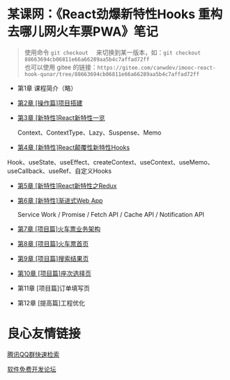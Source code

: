 # 某课网：《React劲爆新特性Hooks 重构去哪儿网火车票PWA》笔记

> 使用命令 `git checkout  ` 来切换到某一版本，如：`git checkout 88663694cb06811e66a66289aa5b4c7affad72ff`\
> 也可以使用 gitee 的链接：`https://gitee.com/canwdev/imooc-react-hook-qunar/tree/88663694cb06811e66a66289aa5b4c7affad72ff`

- 第1章 课程简介（略）

- [第2章 [操作篇]项目搭建](./docs/chapter02.md)

- [第3章 [新特性]React新特性一览](./docs/chapter03.md)

  Context、ContextType、Lazy、Suspense、Memo

-  [第4章 [新特性]React颠覆性新特性Hooks](./docs/chapter04.md)
  
  Hook、useState、useEffect、createContext、useContext、useMemo、useCallback、useRef、自定义Hooks
  
- [第5章 [新特性]React新特性之Redux](./docs/chapter05.md)

- [第6章 [新特性]渐进式Web App](./docs/chapter06.md)

  Service Work / Promise / Fetch API / Cache API / Notification API

- [第7章 [项目篇]火车票业务架构](./docs/chapter07.md)

- [第8章 [项目篇]火车票首页](./docs/chapter08.md)

- [第9章 [项目篇]搜索结果页](./docs/chapter09.md)

- [第10章 [项目篇]座次选择页](./docs/chapter10.md)

- 第11章 [项目篇]订单填写页
- 第12章 [提高篇]工程优化


 # 良心友情链接

[腾讯QQ群快速检索](http://u.720life.cn/s/8cf73f7c)

[软件免费开发论坛](http://u.720life.cn/s/bbb01dc0)